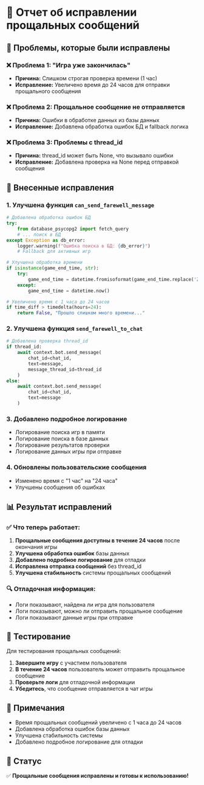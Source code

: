 # 🔧 Отчет об исправлении прощальных сообщений

## 🐛 Проблемы, которые были исправлены

### ❌ **Проблема 1: "Игра уже закончилась"**
- **Причина:** Слишком строгая проверка времени (1 час)
- **Исправление:** Увеличено время до 24 часов для отправки прощального сообщения

### ❌ **Проблема 2: Прощальное сообщение не отправляется**
- **Причина:** Ошибки в обработке данных из базы данных
- **Исправление:** Добавлена обработка ошибок БД и fallback логика

### ❌ **Проблема 3: Проблемы с thread_id**
- **Причина:** thread_id может быть None, что вызывало ошибки
- **Исправление:** Добавлена проверка на None перед отправкой сообщения

## 🔧 Внесенные исправления

### 1. **Улучшена функция `can_send_farewell_message`**
```python
# Добавлена обработка ошибок БД
try:
    from database_psycopg2 import fetch_query
    # ... поиск в БД
except Exception as db_error:
    logger.warning(f"Ошибка поиска в БД: {db_error}")
    # Fallback для активных игр

# Улучшена обработка времени
if isinstance(game_end_time, str):
    try:
        game_end_time = datetime.fromisoformat(game_end_time.replace('Z', '+00:00'))
    except:
        game_end_time = datetime.now()

# Увеличено время с 1 часа до 24 часов
if time_diff > timedelta(hours=24):
    return False, "Прошло слишком много времени..."
```

### 2. **Улучшена функция `send_farewell_to_chat`**
```python
# Добавлена проверка thread_id
if thread_id:
    await context.bot.send_message(
        chat_id=chat_id,
        text=message,
        message_thread_id=thread_id
    )
else:
    await context.bot.send_message(
        chat_id=chat_id,
        text=message
    )
```

### 3. **Добавлено подробное логирование**
- Логирование поиска игр в памяти
- Логирование поиска в базе данных
- Логирование результатов проверки
- Логирование данных игры при отправке

### 4. **Обновлены пользовательские сообщения**
- Изменено время с "1 час" на "24 часа"
- Улучшены сообщения об ошибках

## 📊 Результат исправлений

### ✅ **Что теперь работает:**
1. **Прощальные сообщения доступны в течение 24 часов** после окончания игры
2. **Улучшена обработка ошибок** базы данных
3. **Добавлено подробное логирование** для отладки
4. **Исправлена отправка сообщений** без thread_id
5. **Улучшена стабильность** системы прощальных сообщений

### 🔍 **Отладочная информация:**
- Логи показывают, найдена ли игра для пользователя
- Логи показывают, можно ли отправить прощальное сообщение
- Логи показывают данные игры при отправке

## 🧪 Тестирование

Для тестирования прощальных сообщений:

1. **Завершите игру** с участием пользователя
2. **В течение 24 часов** пользователь может отправить прощальное сообщение
3. **Проверьте логи** для отладочной информации
4. **Убедитесь**, что сообщение отправляется в чат игры

## 📝 Примечания

- Время прощальных сообщений увеличено с 1 часа до 24 часов
- Добавлена обработка ошибок базы данных
- Улучшена стабильность системы
- Добавлено подробное логирование для отладки

## 🎯 Статус

✅ **Прощальные сообщения исправлены и готовы к использованию!**
